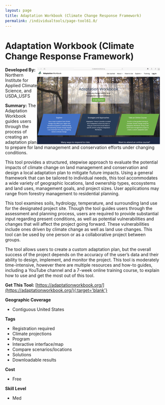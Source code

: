 ```yaml
---
layout: page
title: Adaptation Workbook (Climate Change Response Framework)
permalink: /individualtools/page-tool61.0/
---
```

# Adaptation Workbook (Climate Change Response Framework)

<img src="/images/scaled_250_400/TOOLID_61.0_ScreenCapture-1.png" style="max-height:250px;max-width:400;" align="right"/>

**Developed By:** Northern Institute for Applied Climate Science, and USDA_USFS

**Summary:** The Adaptation Workbook guides users through the process of creating an adaptation plan to prepare for land management and conservation efforts under changing conditions. 

This tool provides a structured, stepwise approach to evaluate the potential impacts of climate change on land management and conservation and design a local adaptation plan to mitigate future impacts. Using a general framework that can be tailored to individual needs, this tool accommodates a wide variety of geographic locations, land ownership types, ecosystems and land uses, management goals, and project sizes. User applications may range from forestry management to residential planning.

This tool examines soils, hydrology, temperature, and surrounding land use for the designated project site. Though the tool guides users through the assessment and planning process, users are required to provide substantial input regarding present conditions, as well as potential vulnerabilities and changes that will affect the project going forward. These vulnerabilities include ones driven by climate change as well as land use changes. This tool can be used by one person or as a collaborative project between groups. 

The tool allows users to create a custom adaptation plan, but the overall success of the project depends on the accuracy of the user’s data and their ability to design, implement, and monitor the project. This tool is moderately time-intensive, however there are multiple resources and how-to guides, including a YouTube channel and a 7-week online training course, to explain how to use and get the most out of this tool. 


**Get This Tool:** [https://adaptationworkbook.org/](https://adaptationworkbook.org/){:target='blank'}

**Geographic Coverage**

* Contiguous United States

**Tags**

*  Registration required
*  Climate projections
*  Program
*  Interactive interface/map
*  Compare scenarios/locations
*  Solutions
*  Downloadable results

**Cost**

* Free

**Skill Level**

* Med

